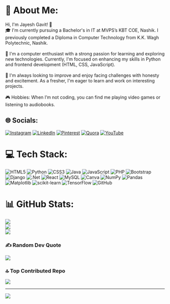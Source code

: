 # 💫 About Me:
Hi, I'm Jayesh Gavit! 👋<br>🎓 I'm currently pursuing a Bachelor's in IT at MVPS’s KBT COE, Nashik. I previously completed a Diploma in Computer Technology from K.K. Wagh Polytechnic, Nashik.<br><br>🚀 I'm a computer enthusiast with a strong passion for learning and exploring new technologies. Currently, I'm focused on enhancing my skills in Python and frontend development (HTML, CSS, JavaScript).<br><br>🌱 I'm always looking to improve and enjoy facing challenges with honesty and excitement. As a fresher, I'm eager to learn and work on interesting projects.<br><br>🎮 Hobbies: When I’m not coding, you can find me playing video games or listening to audiobooks.


## 🌐 Socials:
[![Instagram](https://img.shields.io/badge/Instagram-%23E4405F.svg?logo=Instagram&logoColor=white)](https://instagram.com/https://www.instagram.com/jayesh_gavit_47?utm_source=ig_web_button_share_sheet&igsh=ZDNlZDc0MzIxNw==) [![LinkedIn](https://img.shields.io/badge/LinkedIn-%230077B5.svg?logo=linkedin&logoColor=white)](https://linkedin.com/in/linkedin.com/in/jayesh-gavit-47ni) [![Pinterest](https://img.shields.io/badge/Pinterest-%23E60023.svg?logo=Pinterest&logoColor=white)](https://pinterest.com/https://pin.it/eBJZ9IInS) [![Quora](https://img.shields.io/badge/Quora-%23B92B27.svg?logo=Quora&logoColor=white)](https://quora.com/profile/https://www.quora.com/profile/Jayesh-758) [![YouTube](https://img.shields.io/badge/YouTube-%23FF0000.svg?logo=YouTube&logoColor=white)](https://youtube.com/@https://youtube.com/@itsmejayesh-mh15?si=Wt1LGwkR0RtLtR7v) 

# 💻 Tech Stack:
![HTML5](https://img.shields.io/badge/html5-%23E34F26.svg?style=for-the-badge&logo=html5&logoColor=white) ![Python](https://img.shields.io/badge/python-3670A0?style=for-the-badge&logo=python&logoColor=ffdd54) ![CSS3](https://img.shields.io/badge/css3-%231572B6.svg?style=for-the-badge&logo=css3&logoColor=white) ![Java](https://img.shields.io/badge/java-%23ED8B00.svg?style=for-the-badge&logo=openjdk&logoColor=white) ![JavaScript](https://img.shields.io/badge/javascript-%23323330.svg?style=for-the-badge&logo=javascript&logoColor=%23F7DF1E) ![PHP](https://img.shields.io/badge/php-%23777BB4.svg?style=for-the-badge&logo=php&logoColor=white) ![Bootstrap](https://img.shields.io/badge/bootstrap-%238511FA.svg?style=for-the-badge&logo=bootstrap&logoColor=white) ![Django](https://img.shields.io/badge/django-%23092E20.svg?style=for-the-badge&logo=django&logoColor=white) ![.Net](https://img.shields.io/badge/.NET-5C2D91?style=for-the-badge&logo=.net&logoColor=white) ![React](https://img.shields.io/badge/react-%2320232a.svg?style=for-the-badge&logo=react&logoColor=%2361DAFB) ![MySQL](https://img.shields.io/badge/mysql-4479A1.svg?style=for-the-badge&logo=mysql&logoColor=white) ![Canva](https://img.shields.io/badge/Canva-%2300C4CC.svg?style=for-the-badge&logo=Canva&logoColor=white) ![NumPy](https://img.shields.io/badge/numpy-%23013243.svg?style=for-the-badge&logo=numpy&logoColor=white) ![Pandas](https://img.shields.io/badge/pandas-%23150458.svg?style=for-the-badge&logo=pandas&logoColor=white) ![Matplotlib](https://img.shields.io/badge/Matplotlib-%23ffffff.svg?style=for-the-badge&logo=Matplotlib&logoColor=black) ![scikit-learn](https://img.shields.io/badge/scikit--learn-%23F7931E.svg?style=for-the-badge&logo=scikit-learn&logoColor=white) ![TensorFlow](https://img.shields.io/badge/TensorFlow-%23FF6F00.svg?style=for-the-badge&logo=TensorFlow&logoColor=white) ![GitHub](https://img.shields.io/badge/github-%23121011.svg?style=for-the-badge&logo=github&logoColor=white)
# 📊 GitHub Stats:
![](https://github-readme-stats.vercel.app/api?username=Jayeshgavit&theme=radical&hide_border=true&include_all_commits=true&count_private=true)<br/>
![](https://github-readme-streak-stats.herokuapp.com/?user=Jayeshgavit&theme=radical&hide_border=true)<br/>
![](https://github-readme-stats.vercel.app/api/top-langs/?username=Jayeshgavit&theme=radical&hide_border=true&include_all_commits=true&count_private=true&layout=compact)


### ✍️ Random Dev Quote
![](https://quotes-github-readme.vercel.app/api?type=horizontal&theme=radical)

### 🔝 Top Contributed Repo
![](https://github-contributor-stats.vercel.app/api?username=Jayeshgavit&limit=5&theme=radical&combine_all_yearly_contributions=true)

---
[![](https://visitcount.itsvg.in/api?id=Jayeshgavit&icon=0&color=0)](https://visitcount.itsvg.in)

<!-- Proudly created with GPRM ( https://gprm.itsvg.in ) -->
